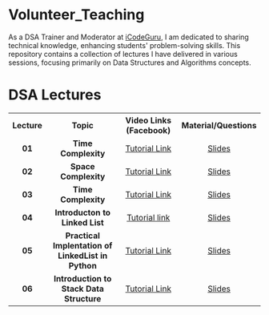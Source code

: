 # Volunteer_Teaching
As a DSA Trainer and Moderator at [iCodeGuru](https://icodeguru.weebly.com/), I am dedicated to sharing technical knowledge, enhancing students' problem-solving skills. This repository contains a collection of lectures I have delivered in various sessions, focusing primarily on Data Structures and Algorithms concepts.

# DSA Lectures
<table>
    <tbody>
     <tr>
      <th>Lecture</th>
      <th>Topic</th>
      <th>Video Links (Facebook)</br></th>
      <th>Material/Questions</th>
     </tr>  
        <tr>
    <td align="center"><b>01</b></td>
    <td align="center"><b>Time Complexity</b></td>
    <td align="center"><a href="https://www.facebook.com/iCodeguru/videos/486400057104995">Tutorial Link</td>    
    <td align="center" ><a href="https://docs.google.com/presentation/d/1lbdsmzZt7GVYIdXUUsQrEjJSfJ8P8rte/edit?usp=sharing&ouid=100650279262950057994&rtpof=true&sd=true">Slides </td>
  </tr>
        <tr>
    <td align="center"><b>02</b></td>
    <td align="center"><b>Space Complexity</b></td>     
    <td align="center"><a href="https://www.facebook.com/iCodeguru/videos/1432889074030805">Tutorial Link</td>
    <td align="center" ><a href="https://docs.google.com/presentation/d/1lbdsmzZt7GVYIdXUUsQrEjJSfJ8P8rte/edit?usp=sharing&ouid=100650279262950057994&rtpof=true&sd=true">Slides </td>
  </tr>
  </tr>  
        <tr>
    <td align="center"><b>03</b></td>
    <td align="center"><b>Time Complexity</b></td>
    <td align="center"><a href="https://fb.watch/t2qLIxPBJi/">Tutorial Link</td>    
    <td align="center" ><a href="https://docs.google.com/presentation/d/1lbdsmzZt7GVYIdXUUsQrEjJSfJ8P8rte/edit?usp=sharing&ouid=100650279262950057994&rtpof=true&sd=true">Slides </td>
  </tr> 
   <tr>
            <td align="center"><b>04</b></td>
            <td align="center"><b>Introducton to Linked List</b></td>
            <td align="center"><a href="https://fb.watch/td0pkRkH8c/">Tutorial link</a></td>
            <td align="center"><a href="https://docs.google.com/presentation/d/1zU0PpUIQQOncVMGFCh_8ucLVcMPYJJHkzXBrvsOLis0/edit#slide=id.p">Slides</a></td>
        </tr>
        <tr>
            <td align="center"><b>05</b></td>
            <td align="center"><b>Practical Implentation of LinkedList in Python</b></td>
            <td align="center"><a href="https://www.facebook.com/share/v/tbg1mmLDcozMASc2/?mibextid=oFDknk">Tutorial Link</a></td>
            <td align="center"><a href="https://docs.google.com/presentation/d/1zU0PpUIQQOncVMGFCh_8ucLVcMPYJJHkzXBrvsOLis0/edit#slide=id.p">Slides</a></td>
        </tr>
         <tr>
            <td align="center"><b>06</b></td>
            <td align="center"><b>Introduction to Stack Data Structure</b></td>
            <td align="center"><a href="https://www.facebook.com/iCodeguru/videos/423203834038497">Tutorial Link</a></td>
            <td align="center"><a href="https://docs.google.com/presentation/d/1f8kwr101Vgs7SapNbOy10SsczMfTmn_X/edit#slide=id.p1">Slides</a></td>
        </tr>

        
</tbody>
<table>

